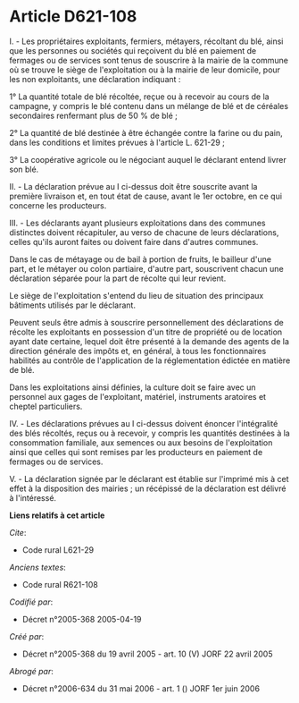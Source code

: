 # Article D621-108

I. - Les propriétaires exploitants, fermiers, métayers, récoltant du blé, ainsi que les personnes ou sociétés qui reçoivent
du blé en paiement de fermages ou de services sont tenus de souscrire à la mairie de la commune où se trouve le siège de
l'exploitation ou à la mairie de leur domicile, pour les non exploitants, une déclaration indiquant :

1° La quantité totale de blé récoltée, reçue ou à recevoir au cours de la campagne, y compris le blé contenu dans un mélange
de blé et de céréales secondaires renfermant plus de 50 % de blé ;

2° La quantité de blé destinée à être échangée contre la farine ou du pain, dans les conditions et limites prévues à
l'article L. 621-29 ;

3° La coopérative agricole ou le négociant auquel le déclarant entend livrer son blé.

II. - La déclaration prévue au I ci-dessus doit être souscrite avant la première livraison et, en tout état de cause, avant
le 1er octobre, en ce qui concerne les producteurs.

III. - Les déclarants ayant plusieurs exploitations dans des communes distinctes doivent récapituler, au verso de chacune de
leurs déclarations, celles qu'ils auront faites ou doivent faire dans d'autres communes.

Dans le cas de métayage ou de bail à portion de fruits, le bailleur d'une part, et le métayer ou colon partiaire, d'autre
part, souscrivent chacun une déclaration séparée pour la part de récolte qui leur revient.

Le siège de l'exploitation s'entend du lieu de situation des principaux bâtiments utilisés par le déclarant.

Peuvent seuls être admis à souscrire personnellement des déclarations de récolte les exploitants en possession d'un titre de
propriété ou de location ayant date certaine, lequel doit être présenté à la demande des agents de la direction générale des
impôts et, en général, à tous les fonctionnaires habilités au contrôle de l'application de la réglementation édictée en
matière de blé.

Dans les exploitations ainsi définies, la culture doit se faire avec un personnel aux gages de l'exploitant, matériel,
instruments aratoires et cheptel particuliers.

IV. - Les déclarations prévues au I ci-dessus doivent énoncer l'intégralité des blés récoltés, reçus ou à recevoir, y compris
les quantités destinées à la consommation familiale, aux semences ou aux besoins de l'exploitation ainsi que celles qui sont
remises par les producteurs en paiement de fermages ou de services.

V. - La déclaration signée par le déclarant est établie sur l'imprimé mis à cet effet à la disposition des mairies ; un
récépissé de la déclaration est délivré à l'intéressé.

**Liens relatifs à cet article**

_Cite_:

  - Code rural L621-29

_Anciens textes_:

  - Code rural R621-108

_Codifié par_:

  - Décret n°2005-368 2005-04-19

_Créé par_:

  - Décret n°2005-368 du 19 avril 2005 - art. 10 (V) JORF 22 avril 2005

_Abrogé par_:

  - Décret n°2006-634 du 31 mai 2006 - art. 1 () JORF 1er juin 2006
